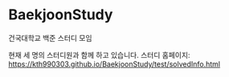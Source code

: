 # BaekjoonStudy
건국대학교 백준 스터디 모임

현재 세 명의 스터디원과 함께 하고 있습니다.
스터디 홈페이지: https://kth990303.github.io/BaekjoonStudy/test/solvedInfo.html
